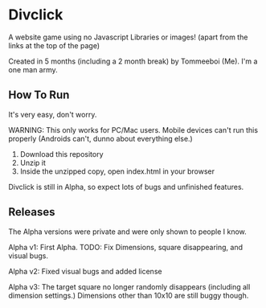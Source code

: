 # Divclick
A website game using no Javascript Libraries or images! (apart from the links at the top of the page)

Created in 5 months (including a 2 month break) by Tommeeboi (Me). I'm a one man army.

## How To Run
It's very easy, don't worry.

WARNING: This only works for PC/Mac users. Mobile devices can't run this properly (Androids can't, dunno about everything else.)

1. Download this repository
2. Unzip it
3. Inside the unzipped copy, open index.html in your browser

Divclick is still in Alpha, so expect lots of bugs and unfinished features.

## Releases
The Alpha versions were private and were only shown to people I know.

Alpha v1: First Alpha. TODO: Fix Dimensions, square disappearing, and visual bugs.

Alpha v2: Fixed visual bugs and added license

Alpha v3: The target square no longer randomly disappears (including all dimension settings.) Dimensions other than 10x10 are still buggy though.
